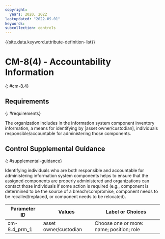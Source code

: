 ```yaml
---
copyright:
  years: 2020, 2022
lastupdated: "2022-09-01"
keywords: 
subcollection: controls
---
```



{{site.data.keyword.attribute-definition-list}}


# CM-8(4) - Accountability Information
{: #cm-8.4}

## Requirements
{: #requirements}

The organization includes in the information system component inventory information, a means for identifying by [asset owner/custodian], individuals responsible/accountable for administering those components.

## Control Supplemental Guidance
{: #supplemental-guidance}

Identifying individuals who are both responsible and accountable for administering information system components helps to ensure that the assigned components are properly administered and organizations can contact those individuals if some action is required (e.g., component is determined to be the source of a breach/compromise, component needs to be recalled/replaced, or component needs to be relocated).

| Parameter ID | Values | Label or Choices |
|---|---|---|
| cm-8.4_prm_1 | asset owner/custodian | Choose one or more: name; position; role |